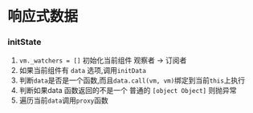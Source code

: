 # 响应式数据

### initState
1.  `vm._watchers = []` 初始化当前组件 观察者 -> 订阅者
2. 如果当前组件有 `data` 选项,调用`initData`
3. 判断`data`是否是一个函数,而且`data.call(vm, vm)`绑定到当前`this`上执行
4. 判断如果data 函数返回的不是一个 普通的 `[object Object]` 则抛异常
5. 遍历当前`data`调用`proxy`函数




